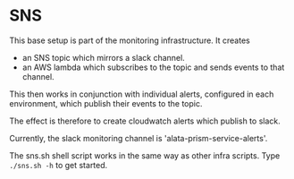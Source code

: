 SNS
===
This base setup is part of the monitoring infrastructure. It creates
* an SNS topic which mirrors a slack channel.
* an AWS lambda which subscribes to the topic and sends events to that channel.

This then works in conjunction with individual alerts, configured in each environment,
which publish their events to the topic.

The effect is therefore to create cloudwatch alerts which publish to slack.

Currently, the slack monitoring channel is 'alata-prism-service-alerts'.

The sns.sh shell script works in the same way as other infra scripts. 
Type `./sns.sh -h` to get started.
